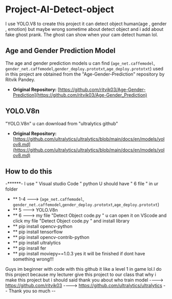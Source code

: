 # Project-AI-Detect-object
I use YOLO.V8 to create this project it can detect object human(age , gender , emotion) but maybe wrong sometime about detect object and i add about fake ghost prank. The ghost can show when your cam detect human lol.

## Age and Gender Prediction Model

The age and gender prediction models u can find (`age_net.caffemodel`, `gender_net.caffemodel`,`gender_deploy.prototxt`,`age_deploy.prototxt`) used in this project are obtained from the "Age-Gender-Prediction" repository by Ritvik Pandey.
* **Original Repository:** [https://github.com/ritvik03/Age-Gender-Prediction](https://github.com/ritvik03/Age-Gender_Prediction)

## YOLO.V8n

"YOLO.V8n" u can download from "ultralytics github"
* **Original Repository:** [https://github.com/ultralytics/ultralytics/blob/main/docs/en/models/yolov8.md](https://github.com/ultralytics/ultralytics/blob/main/docs/en/models/yolov8.md)


## How to do this 
-******-
I use " Visual studio Code " python
U should have "  6 file "  in ur folder  
* ** 1-4  --->  (`age_net.caffemodel`, `gender_net.caffemodel`,`gender_deploy.prototxt`,`age_deploy.prototxt`)
* ** 5    --->  YOLO.V8n 
* ** 6    ---> my file "Detect Object code.py "
u can open it on VScode and click my file "Detect Object code.py "
and install library 
* ** pip install opencv-python
* ** pip install tensorflow
* ** pip install opencv-contrib-python
* ** pip install ultralytics
* ** pip insrall fer
* ** pip install moviepy==1.0.3
yes it will be finished if dont have something wrong!!!
    
Guys im beginner with code with this github it like a level 1 in game lol.I do this project because my lecturer give this project to our class that why i make this project
but i should said thank you about who train model 
  ----> https://github.com/ritvik03 
  ----> https://github.com/ultralytics/ultralytics
  -- Thank you so much --
